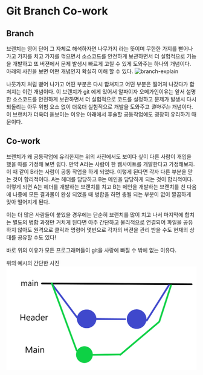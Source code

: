 # Git Branch Co-work

## Branch

 브랜치는 영어 단어 그 자체로 해석하자면 나무가지 라는 뜻이며 무한한 가지를 뻗어나가고 가지를 치고 가지를 꺾으면서 소스코드를 안전하게 보관하면서 더 실험적으로 기능을 개발하고 또 버젼에서 문제 발생시 빠르게 고칠 수 있게 도와주는 하나의 개념이다.
 아래의 사진을 보면 어떤 개념인지 확실히 이해 할 수 있다.
  ![branch-explain](https://images.velog.io/images/gil0127/post/64ea623f-201e-4d19-aedf-2385777c05d4/aaaaaaaaa.png)
  
  나뭇가지 처럼 뻗어 나가고 어떤 부분은 다시 합쳐지고 어떤 부분은 떨어져 나갔다가 합쳐지는 이런 개념이다.
  이 브랜치가 git 에게 있어서 알파이자 오메가인이유는 앞서 설명한 소스코드를 안전하게 보관하면서 더 실험적으로 코드를 설정하고 문제가 발생시 다시 되돌리는 아무 위험 요소 없이 더욱더 실험적으로 개발을 도와주고 _쩔어주는_ 개념이다.
  이 브랜치가 더욱더 돋보이는 이유는 아래에서 후술할 공동작업에도 굉장히 유리하기 때문이다.
  


## Co-work

 브랜치가 왜 공동작업에 유리한지는 위의 사진에서도 보이다 싶이 다른 사람이 개입을 했을 때를 가정해 보면 쉽다. 만약 A라는 사람이 한 웹사이트를 개발한다고 가정해보자. 이 때 같이 B라는 사람이 공동 작업을 하게 되었다.
 이렇게 된다면 각자 다른 부분을 맏는 것이 합리적이다. A는 헤더를 담당하고 B는 메인을 담당하게 되는 것이 합리적이다. 이렇게 되면 A는 헤더를 개발하는 브랜치를 치고 B는 메인을 개발하는 브랜치를 친 다음에 나중에 모든 결과물이 완성 되었을 때 병합을 하면 충될 되는 부분이 없이 깔끔하게 맞아 떨어지게 된다.
 
 이는 더 많은 사람들이 붙었을 경우에는 단순히 브랜치를 많이 치고 나서 마지막에 합치는 별도의 병합 과정만 거치게 된다면 아주 간단하고 물리적으로 연결되어 파일을 공유하지 않아도 원격으로 클릭과 명령어 몇번으로 각자의 버젼을 관리 받을 수도 현재의 상태를 공유할 수도 있다!
 
 바로 위의 이유가 모든 프로그래머들이 git을 사랑에 빠질 수 밖에 없는 이유다.

위의 예시의 간단한 사진
![img.png](/img/2214git-branch-cowork.png)
